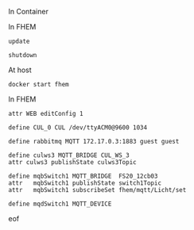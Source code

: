 In Container    


In FHEM

    update 
    
    shutdown
    
At host

    docker start fhem

In FHEM

    attr WEB editConfig 1
    
    define CUL_0 CUL /dev/ttyACM0@9600 1034

    define rabbitmq MQTT 172.17.0.3:1883 guest guest
    
    define culws3 MQTT_BRIDGE CUL_WS_3
    attr culws3 publishState culws3Topic
    
    define mqbSwitch1 MQTT_BRIDGE  FS20_12cb03
    attr   mqbSwitch1 publishState switch1Topic
    attr   mqbSwitch1 subscribeSet fhem/mqtt/Licht/set
    
    define mqdSwitch1 MQTT_DEVICE
    




eof
